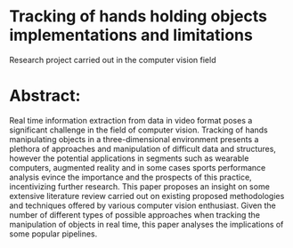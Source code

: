 # Tracking of hands holding objects implementations and limitations
Research project carried out in the computer vision field
# Abstract:
Real time information extraction from data in video format poses a significant challenge in the field of computer vision. Tracking of hands manipulating objects in a three-dimensional environment presents a plethora of approaches and manipulation of difficult data and structures, however the potential applications in segments such as wearable computers, augmented reality and in some cases sports performance analysis evince the importance and the prospects of this practice, incentivizing further research. This paper proposes an insight on some extensive literature review carried out on existing proposed methodologies and techniques offered by various computer vision enthusiast. Given the number of different types of possible approaches when tracking the manipulation of objects in real time, this paper analyses the implications of some popular pipelines.
